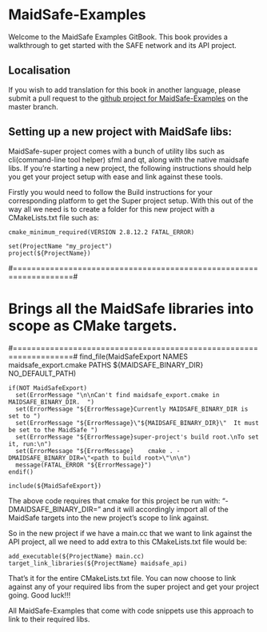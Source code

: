 # MaidSafe-Examples

Welcome to the MaidSafe Examples GitBook. This book provides a walkthrough to get started with the SAFE network and its API project.

## Localisation

If you wish to add translation for this book in another language, please submit a pull request to the [github project for MaidSafe-Examples](https://github.com/maidsafe/maidsafe-examples/) on the master branch.

## Setting up a new project with MaidSafe libs:

MaidSafe-super project comes with a bunch of utility libs such as cli(command-line tool helper) sfml and qt, along with the native maidsafe libs. If you’re starting a new project, the following instructions should help you get your project setup with ease and link against these tools.

Firstly you would need to follow the Build instructions for your corresponding platform to get the Super project setup. With this out of the way all we need is to create a folder for this new project with a CMakeLists.txt file such as:

    cmake_minimum_required(VERSION 2.8.12.2 FATAL_ERROR)

    set(ProjectName "my_project")
    project(${ProjectName})

#===================================================================#
#  Brings all the MaidSafe libraries into scope as CMake targets.                                                  #
#===================================================================#
    find_file(MaidSafeExport NAMES maidsafe_export.cmake
                         PATHS ${MAIDSAFE_BINARY_DIR}
                         NO_DEFAULT_PATH)

    if(NOT MaidSafeExport)
      set(ErrorMessage "\n\nCan't find maidsafe_export.cmake in MAIDSAFE_BINARY_DIR.  ")
      set(ErrorMessage "${ErrorMessage}Currently MAIDSAFE_BINARY_DIR is set to ")
      set(ErrorMessage "${ErrorMessage}\"${MAIDSAFE_BINARY_DIR}\"  It must be set to the MaidSafe ")
      set(ErrorMessage "${ErrorMessage}super-project's build root.\nTo set it, run:\n")
      set(ErrorMessage "${ErrorMessage}    cmake . -DMAIDSAFE_BINARY_DIR=\"<path to build root>\"\n\n")
      message(FATAL_ERROR "${ErrorMessage}")
    endif()

    include(${MaidSafeExport})


The above code requires that cmake for this project be run with: “-DMAIDSAFE_BINARY_DIR=<path to MaidSafe super project build folder>” and it will accordingly import all of the MaidSafe targets into the new project’s scope to link against.



So in the new project if we have a main.cc that we want to link against the API project, all we need to add extra to this CMakeLists.txt file would be:

    add_executable(${ProjectName} main.cc)
    target_link_libraries(${ProjectName} maidsafe_api)


That’s it for the entire CMakeLists.txt file. You can now choose to link against any of your required libs from the super project and get your project going. Good luck!!!

All MaidSafe-Examples that come with code snippets use this approach to link to their required libs.

